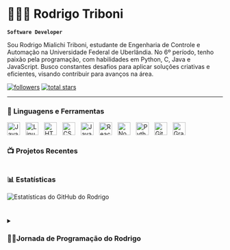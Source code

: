 # 🏃🏼‍♂️ Rodrigo Triboni

**`Software Developer`**

Sou Rodrigo Mialichi Triboni, estudante de Engenharia de Controle e Automação na Universidade Federal de Uberlândia. No 6º período, tenho paixão pela programação, com habilidades em Python, C, Java e JavaScript. Busco constantes desafios para aplicar soluções criativas e eficientes, visando contribuir para avanços na área.

   <p align="left">
      <a href="https://github.com/rodrigotriboni1?tab=followers">
         <img alt="followers" title="Me siga no GitHub" src="https://custom-icon-badges.demolab.com/github/followers/rodrigotriboni1?color=236ad3&labelColor=1155ba&style=for-the-badge&logo=person-add&label=Follow&logoColor=white"/></a>
      <a href="https://github.com/rodrigotriboni1?tab=repositories&sort=stargazers">
         <img alt="total stars" title="Total de estrelas no GitHub" src="https://custom-icon-badges.demolab.com/github/stars/rodrigotriboni1?color=55960c&style=for-the-badge&labelColor=488207&logo=star"/></a>
   </p>

---

### 🧰 Linguagens e Ferramentas

<img align="left" alt="Java" width="30px" style="padding-right:10px;" src="https://cdn.jsdelivr.net/gh/devicons/devicon/icons/java/java-original.svg"/>
<img align="left" alt="Linux" width="30px" style="padding-right:10px;" src="https://cdn.jsdelivr.net/gh/devicons/devicon/icons/linux/linux-original.svg" />
<img align="left" alt="HTML" width="30px" style="padding-right:10px;" src="https://cdn.jsdelivr.net/gh/devicons/devicon/icons/html5/html5-plain.svg" />
<img align="left" alt="CSS" width="30px" style="padding-right:10px;" src="https://cdn.jsdelivr.net/gh/devicons/devicon/icons/css3/css3-plain.svg" />
<img align="left" alt="JavaScript" width="30px" style="padding-right:10px;" src="https://cdn.jsdelivr.net/gh/devicons/devicon/icons/javascript/javascript-plain.svg" />
<img align="left" alt="React" width="30px" style="padding-right:10px;" src="https://cdn.jsdelivr.net/gh/devicons/devicon/icons/react/react-original.svg" />
<img align="left" alt="NodeJS" width="30px" style="padding-right:10px;" src="https://cdn.jsdelivr.net/gh/devicons/devicon/icons/nodejs/nodejs-original.svg" />
<img align="left" alt="Python" width="30px" style="padding-right:10px;" src="https://cdn.jsdelivr.net/gh/devicons/devicon/icons/python/python-plain.svg" />
<img align="left" alt="GitHub" width="30px" style="padding-right:10px;" src="https://cdn.jsdelivr.net/gh/devicons/devicon/icons/github/github-original.svg" />
<img align="left" alt="Gradle" width="30px" style="padding-right:10px;" src="https://cdn.jsdelivr.net/gh/devicons/devicon/icons/gradle/gradle-plain.svg" />
<br />

#

### 📺 Projetos Recentes

<!-- BEGIN Projects-CARDS -->

<!-- END Projects-CARDS -->


#

### 📊 Estatísticas

![Estatísticas do GitHub do Rodrigo](https://github-readme-stats.vercel.app/api?username=rodrigotriboni1&show_icons=true&theme=gruvbox)

<!-- ![GitHub Streak](https://streak-stats.demolab.com?user=ForrestKnight&theme=gruvbox&border_radius=4.5) -->

#

<details>
 <summary><h3>👨‍💻Jornada de Programação do Rodrigo</h3></summary>
   Iniciei minha jornada na programação aos 15 anos e, desde então, minha paixão por esse campo tem crescido constantemente. Essa paixão me levou a escolher a engenharia como minha trajetória acadêmica, buscando aprofundar meus conhecimentos em matemática e programação, além de aprender a aplicar ambos em conjunto para o desenvolvimento de projetos mais sólidos e criativos. Atualmente, minha familiaridade é maior com o Android Studio, onde programo em Java, e também com HTML, CSS e PHP. Minha busca incessante por conhecimento me motiva a explorar constantemente novos projetos, enxergando-os como oportunidades valiosas para expandir ainda mais minha expertise.

[website]: https://rodrigotriboni.com.br